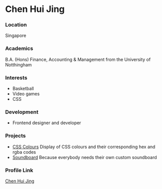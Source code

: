 # Chen Hui Jing

### Location

Singapore

### Academics

B.A. (Hons) Finance, Accounting & Management from the University of Notthingham

### Interests

- Basketball
- Video games
- CSS

### Development

- Frontend designer and developer

### Projects

- [CSS Colours](https://github.com/huijing/css-colours) Display of CSS colours and their corresponding hex and rgba codes
- [Soundboard](https://github.com/huijing/soundboard) Because everybody needs their own custom soundboard

### Profile Link

[Chen Hui Jing](https://github.com/huijing)

